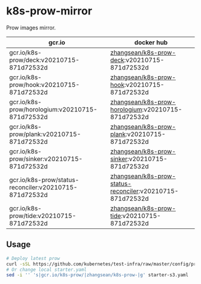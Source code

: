 # k8s-prow-mirror

Prow images mirror.

gcr.io | docker hub
---|---
gcr.io/k8s-prow/deck:v20210715-871d72532d | [zhangsean/k8s-prow-deck](https://hub.docker.com/r/zhangsean/k8s-prow-deck):v20210715-871d72532d
gcr.io/k8s-prow/hook:v20210715-871d72532d | [zhangsean/k8s-prow-hook](https://hub.docker.com/r/zhangsean/k8s-prow-hook):v20210715-871d72532d
gcr.io/k8s-prow/horologium:v20210715-871d72532d | [zhangsean/k8s-prow-horologium](https://hub.docker.com/r/zhangsean/k8s-prow-horologium):v20210715-871d72532d
gcr.io/k8s-prow/plank:v20210715-871d72532d | [zhangsean/k8s-prow-plank](https://hub.docker.com/r/zhangsean/k8s-prow-plank):v20210715-871d72532d
gcr.io/k8s-prow/sinker:v20210715-871d72532d | [zhangsean/k8s-prow-sinker](https://hub.docker.com/r/zhangsean/k8s-prow-sinker):v20210715-871d72532d
gcr.io/k8s-prow/status-reconciler:v20210715-871d72532d | [zhangsean/k8s-prow-status-reconciler](https://hub.docker.com/r/zhangsean/k8s-prow-status-reconciler):v20210715-871d72532d
gcr.io/k8s-prow/tide:v20210715-871d72532d | [zhangsean/k8s-prow-tide](https://hub.docker.com/r/zhangsean/k8s-prow-tide):v20210715-871d72532d

## Usage

```bash
# Deploy latest prow
curl -sSL https://github.com/kubernetes/test-infra/raw/master/config/prow/cluster/starter-s3.yaml | sed 's|gcr.io/k8s-prow/|zhangsean/k8s-prow-|g' | kubectl apply -f -
# Or change local starter.yaml
sed -i '' 's|gcr.io/k8s-prow/|zhangsean/k8s-prow-|g' starter-s3.yaml
```
